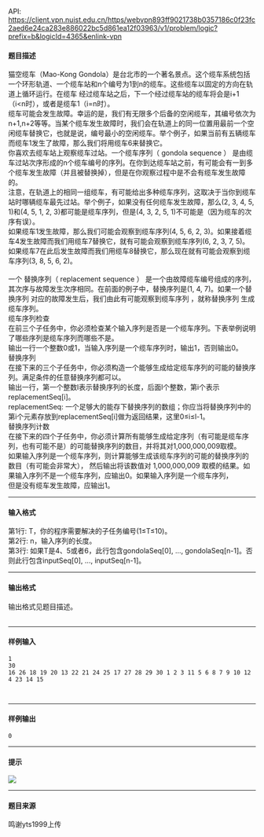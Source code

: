 API: https://client.vpn.nuist.edu.cn/https/webvpn893ff9021738b0357186c0f23fc2aed6e24ca283e886022bc5d861ea12f03963/v1/problem/logic?prefix=b&logicId=4365&enlink-vpn

#### 题目描述

猫空缆车（Mao-Kong Gondola）是台北市的一个著名景点。这个缆车系统包括一个环形轨道、一个缆车站和n个编号为1到n的缆车。这些缆车以固定的方向在轨道上循环运行。在缆车 经过缆车站之后，下一个经过缆车站的缆车将会是i+1（i<n时），或者是缆车1（i=n时）。  
缆车可能会发生故障。幸运的是，我们有无限多个后备的空闲缆车，其编号依次为n+1,n+2等等。当某个缆车发生故障时，我们会在轨道上的同一位置用最前一个空闲缆车替换它，也就是说，编号最小的空闲缆车。举个例子，如果当前有五辆缆车而缆车1发生了故障，那么我们将用缆车6来替换它。  
你喜欢去缆车站上观察缆车过站。一个缆车序列（ gondola sequence ） 是由缆车过站次序形成的n个缆车编号的序列。在你到达缆车站之前，有可能会有一到多个缆车发生故障（并且被替换掉），但是在你观察过程中是不会有缆车发生故障的。  
注意，在轨道上的相同一组缆车，有可能给出多种缆车序列，这取决于当你到缆车站时哪辆缆车最先过站。举个例子，如果没有任何缆车发生故障，那么(2, 3, 4, 5, 1)和(4, 5, 1, 2, 3)都可能是缆车序列，但是(4, 3, 2, 5, 1)不可能是（因为缆车的次序有误）。  
如果缆车1发生故障，那么我们可能会观察到缆车序列(4, 5, 6, 2, 3)。如果接着缆车4发生故障而我们用缆车7替换它，就有可能会观察到缆车序列(6, 2, 3, 7, 5)。如果缆车7在此后发生故障而我们用缆车8替换它，那么现在就有可能会观察到缆车序列(3, 8, 5, 6, 2)。  
   
一个 替换序列（ replacement sequence ） 是一个由故障缆车编号组成的序列，其次序与故障发生次序相同。在前面的例子中，替换序列是(1, 4, 7)。如果一个替换序列 对应的故障发生后，我们由此有可能观察到缆车序列 ，就称替换序列 生成缆车序列。  
缆车序列检查  
在前三个子任务中，你必须检查某个输入序列是否是一个缆车序列。下表举例说明了哪些序列是缆车序列而哪些不是。  
输出一行一个整数0或1，当输入序列是一个缆车序列时，输出1，否则输出0。  
替换序列  
在接下来的三个子任务中，你必须构造一个能够生成给定缆车序列的可能的替换序列。满足条件的任意替换序列都可以。  
输出一行，第一个整数l表示替换序列的长度，后面l个整数，第i个表示replacementSeq\[i\]。  
replacementSeq: 一个足够大的能存下替换序列的数组；你应当将替换序列中的  
第i个元素存放到replacementSeq\[i\]做为返回结果，这里0≤i≤l-1。  
替换序列计数  
在接下来的四个子任务中，你必须计算所有能够生成给定序列（有可能是缆车序列，也有可能不是）的可能替换序列的数目，并将其对1,000,000,009取模。  
如果输入序列是一个缆车序列，则计算能够生成该缆车序列的可能的替换序列的  
数目（有可能会非常大）， 然后输出将该数值对 1,000,000,009 取模的结果。如果输入序列不是一个缆车序列，应输出0。如果输入序列是一个缆车序列，  
但是没有缆车发生故障，应输出1。

---

#### 输入格式

第1行: T，你的程序需要解决的子任务编号(1≤T≤10)。  
第2行: n，输入序列的长度。  
第3行: 如果T是4、5或者6，此行包含gondolaSeq\[0\], ..., gondolaSeq\[n-1\]。否则此行包含inputSeq\[0\], ..., inputSeq\[n-1\]。

---

#### 输出格式

输出格式见题目描述。  
 

---

#### 样例输入
```
1
30
16 26 18 19 20 13 22 21 24 25 17 27 28 29 30 1 2 3 11 5 6 8 7 9 10 12 4 23 14 15
 
 
```

---

#### 样例输出
```
0
```

---

#### 提示

![](../file/4365_0.png)

---

#### 题目来源

鸣谢yts1999上传